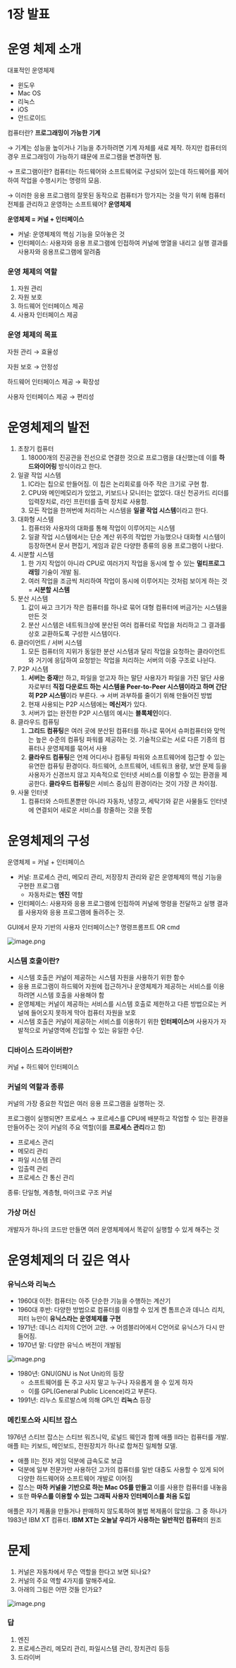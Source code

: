 # 1장 발표

# 운영 체제 소개

대표적인 운영체제

- 윈도우
- Mac OS
- 리눅스
- iOS
- 안드로이드

컴퓨터란? **프로그래밍이 가능한 기계**

→ 기계는 성능을 높이거나 기능을 추가하려면 기계 자체를 새로 제작. 하지만 컴퓨터의 경우 프로그래밍이 가능하기 떄문에 프로그램을 변경하면 됨.

→ 프로그램이란? 컴퓨터는 하드웨어와 소프트웨어로 구성되어 있는데 하드웨어를 제어하여 작업을 수행시키는 명령의 모음.

→ 이러한 응용 프로그램의 잘못된 동작으로 컴퓨터가 망가지는 것을 막기 위해 컴퓨터 전체를 관리하고 운영하는 소프트웨어? **운영체제**

**운영체제 = 커널 + 인터페이스**

- 커널: 운영체제의 핵심 기능을 모아놓은 것
- 인터페이스: 사용자와 응용 프로그램에 인접하여 커널에 명열을 내리고 실행 결과를 사용자와 응용프로그램에 알려줌

### 운영 체제의 역할

1. 자원 관리
2. 자원 보호
3. 하드웨어 인터페이스 제공
4. 사용자 인터페이스 제공

### 운영 체제의 목표

자원 관리 → 효율성

자원 보호 → 안정성

하드웨어 인터페이스 제공 → 확장성

사용자 인터페이스 제공 → 편리성

# 운영체제의 발전

1. 초창기 컴퓨터
    1. 18000개의 진공관을 전선으로 연결한 것으로 프로그램을 대신했는데 이를 **하드와이어링** 방식이라고 한다.
2. 일괄 작업 시스템
    1. IC라는 칩으로 만들어짐. 이 칩은 논리회로를 아주 작은 크기로 구현 함.
    2. CPU와 메인메모리가 있었고, 키보드나 모니터는 없었다. 대신 천공카드 리더를 입력장치로, 라인 프린터를 출력 장치로 사용함.
    3. 모든 작업을 한꺼번에 처리하는 시스템을 **일괄 작업 시스템**이라고 한다.
3. 대화형 시스템
    1. 컴퓨터와 사용자의 대화를 통해 작업이 이루어지는 시스템
    2. 일괄 작업 시스템에서는 단순 계산 위주의 작업만 가능했으나 대화형 시스템이 등장하면서 문서 편집기, 게임과 같은 다양한 종류의 응용 프로그램이 나왔다.
4. 시분할 시스템
    1. 한 가지 작업이 아니라 CPU로 여러가지 작업을 동시에 할 수 있는 **멀티프로그래밍** 기술이 개발 됨.
    2. 여러 작업을 조금씩 처리하여 작업이 동시에 이루어지는 것처럼 보이게 하는 것 = **시분할 시스템**
5. 분산 시스템
    1. 값이 싸고 크기가 작은 컴퓨터를 하나로 묶어 대형 컴퓨터에 버금가는 시스템을 만든 것
    2. 분산 시스템은 네트워크상에 분산된 여러 컴퓨터로 작업을 처리하고 그 결과를 상호 교환하도록 구성한 시스템이다.
6. 클라이언트 / 서버 시스템
    1. 모든 컴퓨터의 지위가 동일한 분산 시스템과 달리 작업을 요청하는 클라이언트와 거기에 응답하여 요청받는 작업을 처리하는 서버의 이중 구조로 나뉜다.
7. P2P 시스템
    1. **서버는 중재**만 하고, 파일을 얻고자 하는 말단 사용자가 파일을 가진 말단 사용자로부터 **직접 다운로드 하는 시스템을 Peer-to-Peer 시스템이라고 하며 간단히 P2P 시스템**이라 부른다. → 서버 과부하를 줄이기 위해 만들어진 방법
    2. 현재 사용되는 P2P 시스템에는 **메신저**가 있다.
    3. 서버가 없는 완전한 P2P 시스템의 예시는 **블록체인**이다.
8. 클라우드 컴퓨팅
    1. **그리드 컴퓨팅**은 여러 곳에 분산된 컴퓨터를 하나로 묶어서 슈퍼컴퓨터와 맞먹는 높은 수준의 컴퓨팅 파워를 제공하는 것. 기술적으로는 서로 다른 기종의 컴퓨터나 운영체제를 묶어서 사용
    2. **클라우드 컴퓨팅**은 언제 어디서나 컴퓨팅 파워와 소프트웨어에 접근할 수 있는 유연한 컴퓨팅 환경이다. 하드웨어, 소프트웨어, 네트워크 용량, 보안 문제 등을 사용자가 신경쓰지 않고 지속적으로 인터넷 서비스를 이용할 수 있는 환경을 제공한다. **클라우드 컴퓨팅**은 서비스 중심의 환경이라는 것이 가장 큰 차이점.
9. 사물 인터넷
    1. 컴퓨터와 스마트폰뿐만 아니라 자동차, 냉장고, 세탁기와 같은 사물들도 인터넷에 연결되어 새로운 서비스를 창줄하는 것을 뜻함

# 운영체제의 구성

운영체제 = 커널 + 인터페이스

- 커널: 프로세스 관리, 메모리 관리, 저장장치 관리와 같은 운영체제의 핵심 기능을 구현한 프로그램
    - 자동차로는 **엔진** 역할
- 인터페이스: 사용자와 응용 프로그램에 인접하여 커널에 명령을 전달하고 실행 결과를 사용자와 응용 프로그램에 돌려주는 것.

GUI에서 문자 기반의 사용자 인터페이스는? 명령프롬프트 OR cmd

![image.png](image.png)

### 시스템 호출이란?

- 시스템 호출은 커널이 제공하는 시스템 자원을 사용하기 위한 함수
- 응용 프로그램이 하드웨어 자원에 접근하거나 운영체제가 제공하는 서비스를 이용하려면 시스템 호출을 사용해야 함
- 운영체제는 커널이 제공하는 서비스를 시스템 호출로 제한하고 다른 방법으로는 커널에 들어오지 못하게 막아 컴퓨터 자원을 보호
- 시스템 호출은 커널이 제공하는 서비스를 이용하기 위한 **인터페이스**며 사용자가 자발적으로 커널영역에 진입할 수 있는 유일한 수단.

### 디바이스 드라이버란?

커널 + 하드웨어 인터페이스

### 커널의 역할과 종류

커널의 가장 중요한 작업은 여러 응용 프로그램을 실행하는 것.

프로그램이 실행되면? 프로세스 → 포르세스를 CPU에 배분하고 작업할 수 있는 환경을 만들어주는 것이 커널의 주요 역할(이를 **프로세스 관리**라고 함)

- 프로세스 관리
- 메모리 관리
- 파일 시스템 관리
- 입출력 관리
- 프로세스 간 통신 관리

종류: 단일형, 계층형, 마이크로 구조 커널

### 가상 머신

개발자가 하나의 코드만 만들면 여러 운영체제에서 똑같이 실행할 수 있게 해주는 것

# 운영체제의 더 깊은 역사

### 유닉스와 리눅스

- 1960대 이전: 컴퓨터는 아주 단순한 기능을 수행하는 계산기
- 1960대 후반: 다양한 방법으로 컴퓨터를 이용할 수 있게 켄 톰프슨과 데니스 리치, 피터 뉴만이 **유닉스라는 운영체제를 구현**
- 1971년: 데니스 리치의 C언어 고안. → 어셈블리어에서 C언어로 유닉스가 다시 만들어짐.
- 1970년 말: 다양한 유닉스 버전이 개발됨

![image.png](image%201.png)

- 1980년: GNU(GNU is Not Unit)의 등장
    - 소프트웨어를 돈 주고 사지 말고 누구나 자유롭게 쓸 수 있게 하자
    - 이를 GPL(General Public Licence)라고 부른다.
- 1991년: 리누스 토르발스에 의해 GPL인 **리눅스** 등장

### 메킨토스와 시티브 잡스

1976년 스티브 잡스는 스티브 워즈니악, 로널드 웨인과 함께 애플 II라는 컴퓨터를 개발. 애플 II는 키보드, 메인보드, 전원장치가 하나로 합쳐진 일체형 모델. 

- 애플 II는 전자 게임 덕분에 급속도로 보급
- 덕분에 일부 전문가만 사용하던 고가의 컴퓨터를 일반 대중도 사용할 수 있게 되어 다양한 하드웨어와 소프트웨어 개발로 이어짐
- 잡스는 **마하 커널을 기반으로 하는 Mac OS를 만들고** 이를 사용한 컴퓨터를 내놓음
- 또한 **마우스를 이용할 수 있는 그래픽 사용자 인터페이스를 처음 도입**

애플은 자기 제품을 만들거나 판매하지 않도록하여 불법 복제품이 많았음. 그 중 하나가 1983년 IBM XT 컴퓨터. **IBM XT는 오늘날 우리가 사용하는 일반적인 컴퓨터**의 원조

# 문제

1. 커널은 자동차에서 무슨 역할을 한다고 보면 되나요?
2. 커널의 주요 역할 4가지를 말해주세요.
3. 아래의 그림은 어떤 것들 인가요?

![image.png](image%202.png)

### 답

1. 엔진
2. 프로세스관리, 메모리 관리, 파일시스템 관리, 장치관리 등등
3. 드라이버